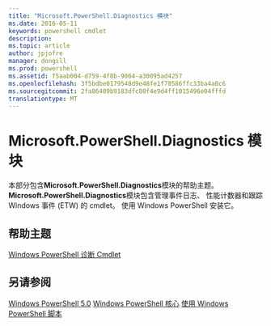 ```yaml
---
title: "Microsoft.PowerShell.Diagnostics 模块"
ms.date: 2016-05-11
keywords: powershell cmdlet
description: 
ms.topic: article
author: jpjofre
manager: dongill
ms.prod: powershell
ms.assetid: f5aab004-d759-4f8b-9064-a30095ad4257
ms.openlocfilehash: 3f5bdbe0179548d9e48fe1f70586ffc33ba4a0c6
ms.sourcegitcommit: 2fa86409b9183dfc80f4e9d4ff1015496e04fffd
translationtype: MT
---
```

# Microsoft.PowerShell.Diagnostics 模块
本部分包含**Microsoft.PowerShell.Diagnostics**模块的帮助主题。 **Microsoft.PowerShell.Diagnostics**模块包含管理事件日志、 性能计数器和跟踪 Windows 事件 (ETW) 的 cmdlet。 使用 Windows PowerShell 安装它。

## 帮助主题
[Windows PowerShell 诊断 Cmdlet](http://go.microsoft.com/fwlink/?LinkID=245858)

## 另请参阅
[Windows PowerShell 5.0](Windows-PowerShell-5.0.md)
[Windows PowerShell 核心](https://technet.microsoft.com/en-us/library/4b75f1e4-f327-48f3-92ab-bf5435094d41)
[使用 Windows PowerShell 脚本](../../getting-started/fundamental/Scripting-with-Windows-PowerShell.md)

